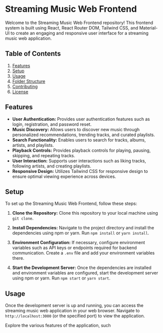 # Streaming Music Web Frontend

Welcome to the Streaming Music Web Frontend repository! This frontend system is built using React, React Router DOM, Tailwind CSS, and Material-UI to create an engaging and responsive user interface for a streaming music web application.

## Table of Contents

1. [Features](#features)
2. [Setup](#setup)
3. [Usage](#usage)
4. [Folder Structure](#folder-structure)
5. [Contributing](#contributing)
6. [License](#license)

## Features

- **User Authentication:** Provides user authentication features such as login, registration, and password reset.
- **Music Discovery:** Allows users to discover new music through personalized recommendations, trending tracks, and curated playlists.
- **Search Functionality:** Enables users to search for tracks, albums, artists, and playlists.
- **Playback Controls:** Provides playback controls for playing, pausing, skipping, and repeating tracks.
- **User Interaction:** Supports user interactions such as liking tracks, following artists, and creating playlists.
- **Responsive Design:** Utilizes Tailwind CSS for responsive design to ensure optimal viewing experience across devices.

## Setup

To set up the Streaming Music Web Frontend, follow these steps:

1. **Clone the Repository:** Clone this repository to your local machine using `git clone`.

2. **Install Dependencies:** Navigate to the project directory and install the dependencies using npm or yarn. Run `npm install` or `yarn install`.

3. **Environment Configuration:** If necessary, configure environment variables such as API keys or endpoints required for backend communication. Create a `.env` file and add your environment variables there.

4. **Start the Development Server:** Once the dependencies are installed and environment variables are configured, start the development server using npm or yarn. Run `npm start` or `yarn start`.

## Usage

Once the development server is up and running, you can access the streaming music web application in your web browser. Navigate to `http://localhost:3000` (or the specified port) to view the application.

Explore the various features of the application, such
